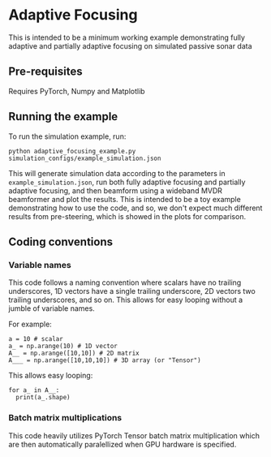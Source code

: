 # Adaptive Focusing
This is intended to be a minimum working example demonstrating fully adaptive and partially adaptive focusing on simulated passive sonar data

## Pre-requisites
Requires PyTorch, Numpy and Matplotlib

## Running the example
To run the simulation example, run:

`python adaptive_focusing_example.py simulation_configs/example_simulation.json`

This will generate simulation data according to the parameters in `example_simulation.json`, run both fully adaptive focusing and partially adaptive focusing, and then beamform using a wideband MVDR beamformer and plot the results.
This is intended to be a toy example demonstrating how to use the code, and so, we don't expect much different results from pre-steering, which is showed in the plots for comparison.

## Coding conventions

### Variable names
This code follows a naming convention where scalars have no trailing underscores, 1D vectors have a single trailing underscore, 2D vectors two trailing underscores, and so on. This allows for easy looping without a jumble of variable names.

For example:

```
a = 10 # scalar
a_ = np.arange(10) # 1D vector
A__ = np.arange([10,10]) # 2D matrix
A___ = np.arange([10,10,10]) # 3D array (or "Tensor")
```

This allows easy looping:

```
for a_ in A__:
  print(a_.shape)
```

### Batch matrix multiplications
This code heavily utilizes PyTorch Tensor batch matrix multiplication which are then automatically paralellized when GPU hardware is specified.
